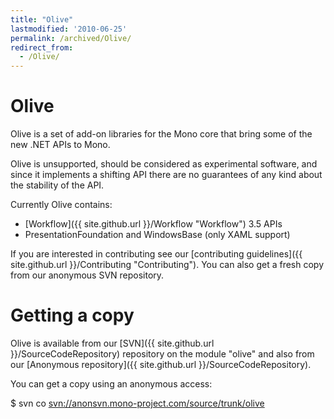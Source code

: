 ```yaml
---
title: "Olive"
lastmodified: '2010-06-25'
permalink: /archived/Olive/
redirect_from:
  - /Olive/
---
```


Olive
=====

Olive is a set of add-on libraries for the Mono core that bring some of the new .NET APIs to Mono.

Olive is unsupported, should be considered as experimental software, and since it implements a shifting API there are no guarantees of any kind about the stability of the API.

Currently Olive contains:

-   [Workflow]({{ site.github.url }}/Workflow "Workflow") 3.5 APIs
-   PresentationFoundation and WindowsBase (only XAML support)

If you are interested in contributing see our [contributing guidelines]({{ site.github.url }}/Contributing "Contributing"). You can also get a fresh copy from our anonymous SVN repository.

Getting a copy
==============

Olive is available from our [SVN]({{ site.github.url }}/SourceCodeRepository) repository on the module "olive" and also from our [Anonymous repository]({{ site.github.url }}/SourceCodeRepository).

You can get a copy using an anonymous access:

\$ svn co [svn://anonsvn.mono-project.com/source/trunk/olive](svn://anonsvn.mono-project.com/source/trunk/olive)

